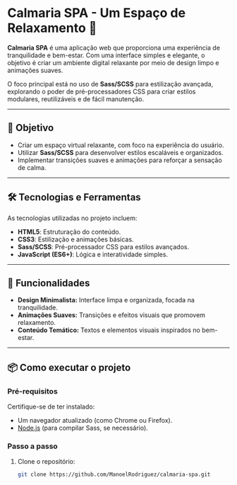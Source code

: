 # Calmaria SPA - Um Espaço de Relaxamento 🌿

**Calmaria SPA** é uma aplicação web que proporciona uma experiência de tranquilidade e bem-estar. Com uma interface simples e elegante, o objetivo é criar um ambiente digital relaxante por meio de design limpo e animações suaves.  

O foco principal está no uso de **Sass/SCSS** para estilização avançada, explorando o poder de pré-processadores CSS para criar estilos modulares, reutilizáveis e de fácil manutenção.

---

## 🎯 Objetivo

- Criar um espaço virtual relaxante, com foco na experiência do usuário.
- Utilizar **Sass/SCSS** para desenvolver estilos escaláveis e organizados.
- Implementar transições suaves e animações para reforçar a sensação de calma.

---

## 🛠️ Tecnologias e Ferramentas

As tecnologias utilizadas no projeto incluem:  
- **HTML5**: Estruturação do conteúdo.  
- **CSS3**: Estilização e animações básicas.  
- **Sass/SCSS**: Pré-processador CSS para estilos avançados.  
- **JavaScript (ES6+)**: Lógica e interatividade simples.  

---

## 🚀 Funcionalidades

- **Design Minimalista:** Interface limpa e organizada, focada na tranquilidade.  
- **Animações Suaves:** Transições e efeitos visuais que promovem relaxamento.  
- **Conteúdo Temático:** Textos e elementos visuais inspirados no bem-estar.  

---

## 📦 Como executar o projeto

### Pré-requisitos

Certifique-se de ter instalado:  
- Um navegador atualizado (como Chrome ou Firefox).  
- [Node.js](https://nodejs.org/) (para compilar Sass, se necessário).  

### Passo a passo

1. Clone o repositório:  
   ```bash
   git clone https://github.com/ManoelRodriguez/calmaria-spa.git

